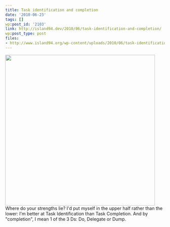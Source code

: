 ```yaml
---
title: Task identification and completion
date: '2010-06-23'
tags: []
wp:post_id: '2103'
link: http://island94.dev/2010/06/task-identification-and-completion/
wp:post_type: post
files:
- http://www.island94.org/wp-content/uploads/2010/06/task-identification-and-completion.png
---
```


<a href="http://www.island94.org/wp-content/uploads/2010/06/task-identification-and-completion.png"><img class="aligncenter size-full wp-image-2104" title="task identification and completion" src="http://www.island94.org/wp-content/uploads/2010/06/task-identification-and-completion.png" alt="" width="473" height="475" /></a>Where do your strengths lie? I'd put myself in the upper half rather than the lower: I'm better at Task Identification than Task Completion. And by "completion", I mean 1 of the 3 Ds: Do, Delegate or Dump.

